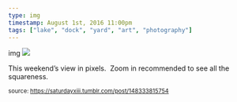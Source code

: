 ```yaml
---
type: img
timestamp: August 1st, 2016 11:00pm
tags: ["lake", "dock", "yard", "art", "photography"]
---
```

img
<img src="https://saturdayxiii.github.io/media/148333815754.png"/>
                                                                                          
This weekend’s view in pixels.  Zoom in recommended to see all the squareness.
 
                                    
                
                
                
                
                                
<small>source: https://saturdayxiii.tumblr.com/post/148333815754</small>